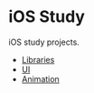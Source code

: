 # iOS Study   
iOS study projects.  
  
* [Libraries](./docs/Libraries.md)
* [UI](./docs/UI.md)  
* [Animation](./docs/Animation.md)

